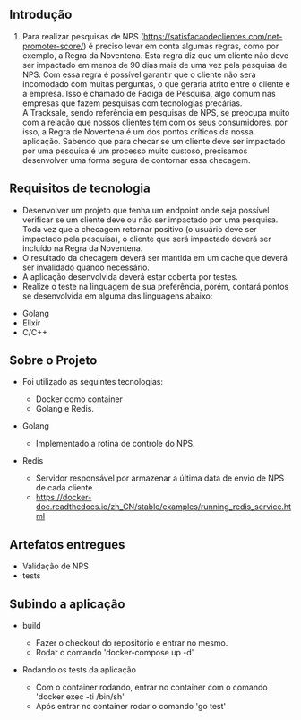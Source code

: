 ## Introdução
1. Para realizar pesquisas de NPS (https://satisfacaodeclientes.com/net-promoter-score/) é preciso levar em conta algumas regras, como por exemplo, a Regra da Noventena. Esta regra diz que um cliente não deve ser impactado em menos de 90 dias mais de uma vez pela pesquisa de NPS. Com essa regra é possível garantir que o cliente não será incomodado com muitas perguntas, o que geraria atrito entre o cliente e a empresa. Isso é chamado de Fadiga de Pesquisa, algo comum nas empresas que fazem pesquisas com tecnologias precárias.   
 A Tracksale, sendo referência em pesquisas de NPS, se preocupa muito com a relação que nossos clientes tem com os seus consumidores, por isso, a Regra de Noventena é um dos pontos críticos da nossa aplicação. Sabendo que para checar se um cliente deve ser impactado por uma pesquisa é um processo muito custoso, precisamos desenvolver uma forma segura de contornar essa checagem. 

## Requisitos de tecnologia

* Desenvolver um projeto que tenha um endpoint onde seja possível verificar se um cliente deve ou não ser impactado por uma pesquisa.
Toda vez que a checagem retornar positivo (o usuário deve ser impactado pela pesquisa), o cliente que será impactado deverá ser incluído na Regra da Noventena.
* O resultado da checagem deverá ser mantida em um cache que deverá ser invalidado quando necessário.
* A aplicação desenvolvida deverá estar coberta por testes.
* Realize o teste na linguagem de sua preferência, porém, contará pontos se desenvolvida em alguma das linguagens abaixo:
 - Golang
 - Elixir
 - C/C++

## Sobre o Projeto
* Foi utilizado as seguintes tecnologias:
    - Docker como container
    - Golang e Redis.

* Golang
    - Implementado a rotina de controle do NPS.

* Redis
    - Servidor responsável por armazenar a última data de envio de NPS de cada cliente.
    - https://docker-doc.readthedocs.io/zh_CN/stable/examples/running_redis_service.html

## Artefatos entregues
* Validação de NPS
* tests

## Subindo a aplicação
* build
    - Fazer o checkout do repositório e entrar no mesmo.
    - Rodar o comando 'docker-compose up -d'

* Rodando os tests da aplicação
    - Com o container rodando, entrar no container com o comando 'docker exec -ti <idcontainer> /bin/sh'
    - Após entrar no container rodar o comando 'go test'
